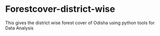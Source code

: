 # Forestcover-district-wise
This gives the district wise forest cover of Odisha using python tools for Data Analysis
